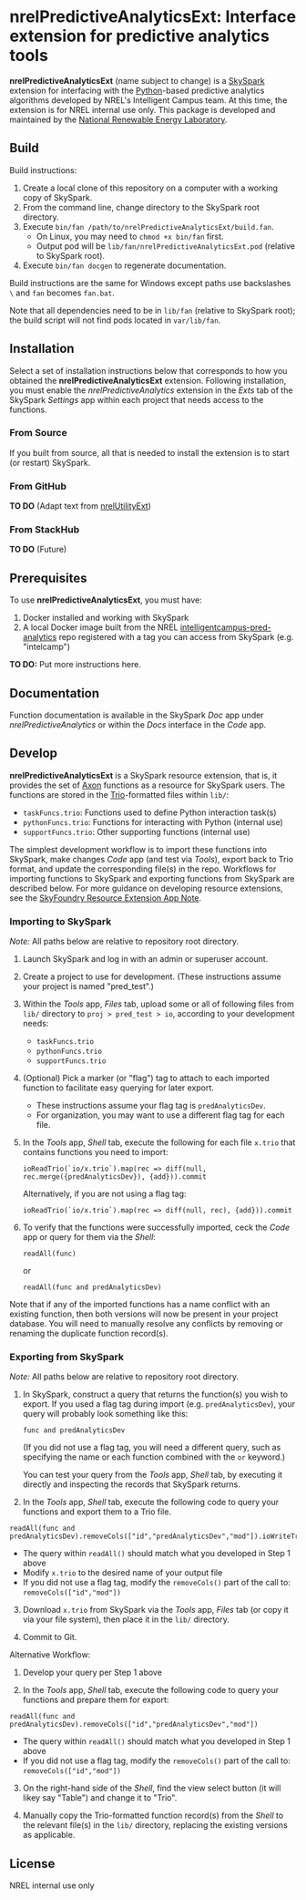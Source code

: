 nrelPredictiveAnalyticsExt: Interface extension for predictive analytics tools
==============================================================================

**nrelPredictiveAnalyticsExt** (name subject to change) is a [SkySpark]
extension for interfacing with the [Python]-based predictive analytics
algorithms developed by NREL's Intelligent Campus team. At this time, the
extension is for NREL internal use only. This package is developed and
maintained by the [National Renewable Energy Laboratory].

[SkySpark]: http://skyfoundry.com/skyspark/ "SkySpark"
[Python]: https://www.python.org/ "Python Programming Language"
[National Renewable Energy Laboratory]: https://www.nrel.gov "NREL Website"

Build
-----

Build instructions:

1. Create a local clone of this repository on a computer with a working copy of SkySpark.
2. From the command line, change directory to the SkySpark root directory.
3. Execute `bin/fan /path/to/nrelPredictiveAnalyticsExt/build.fan`.
   - On Linux, you may need to `chmod +x bin/fan` first.
   - Output pod will be `lib/fan/nrelPredictiveAnalyticsExt.pod` (relative to
     SkySpark root).
4. Execute `bin/fan docgen` to regenerate documentation.

Build instructions are the same for Windows except paths use backslashes `\`
and `fan` becomes `fan.bat`.

Note that all dependencies need to be in `lib/fan` (relative to SkySpark root);
the build script will not find pods located in `var/lib/fan`.
   
Installation
------------

Select a set of installation instructions below that corresponds to how you
obtained the **nrelPredictiveAnalyticsExt** extension. Following installation,
you must enable the *nrelPredictiveAnalytics* extension in the *Exts* tab of the
SkySpark *Settings* app within each project that needs access to the functions.

### From Source ###

If you built from source, all that is needed to install the extension is to
start (or restart) SkySpark.

### From GitHub ###

**TO DO** (Adapt text from [nrelUtilityExt])

[nrelUtilityExt]: https://github.com/NREL/nrelUtilityExt/

### From StackHub ###

**TO DO** (Future)

Prerequisites
-------------

To use **nrelPredictiveAnalyticsExt**, you must have:

1. Docker installed and working with SkySpark
2. A local Docker image built from the NREL [intelligentcampus-pred-analytics]
   repo registered with a tag you can access from SkySpark (e.g. "intelcamp")

**TO DO:** Put more instructions here.

[intelligentcampus-pred-analytics]: https://github.com/NREL/intelligentcampus-pred-analytics/

Documentation
-------------

Function documentation is available in the SkySpark *Doc* app under
*nrelPredictiveAnalytics* or within the *Docs* interface in the *Code* app.

Develop
-------

**nrelPredictiveAnalyticsExt** is a SkySpark resource extension, that is, it
provides the set of [Axon] functions as a resource for SkySpark users. The
functions are stored in the [Trio]-formatted files within `lib/`:

- `taskFuncs.trio`: Functions used to define Python interaction task(s)
- `pythonFuncs.trio`: Functions for interacting with Python (internal use)
- `supportFuncs.trio`: Other supporting functions (internal use)

The simplest development workflow is to import these functions into SkySpark,
make changes *Code* app (and test via *Tools*), export back to Trio format, and
update the corresponding file(s) in the repo. Workflows for importing functions
to SkySpark and exporting functions from SkySpark are described below. For more
guidance on developing resource extensions, see the [SkyFoundry Resource
Extension App Note].

[Axon]: https://haxall.io/doc/appendix/axon "Axon documentation"
[Trio]: https://project-haystack.org/doc/docHaystack/Trio "Trio file format"
[SkyFoundry Resource Extension App Note]: https://skyfoundry.com/doc/docAppNotes/CreateResourceExtension

### Importing to SkySpark ###

*Note:* All paths below are relative to repository root directory.

1. Launch SkySpark and log in with an admin or superuser account.

2. Create a project to use for development. (These instructions assume your
   project is named "pred_test".)

3. Within the *Tools* app, *Files* tab, upload some or all of following files
   from `lib/` directory to `proj > pred_test > io`, according to your
   development needs:
   
   - `taskFuncs.trio`
   - `pythonFuncs.trio`
   - `supportFuncs.trio`

4. (Optional) Pick a marker (or "flag") tag to attach to each imported function
   to facilitate easy querying for later export. 
   
   - These instructions assume your flag tag is `predAnalyticsDev`.
   - For organization, you may want to use a different flag tag for each file.

5. In the *Tools* app, *Shell* tab, execute the following for each file `x.trio`
   that contains functions you need to import:
   
   ```
   ioReadTrio(`io/x.trio`).map(rec => diff(null, rec.merge({predAnalyticsDev}), {add})).commit
   ```
   
   Alternatively, if you are not using a flag tag:
   
   ```
   ioReadTrio(`io/x.trio`).map(rec => diff(null, rec), {add})).commit
   ```

6. To verify that the functions were successfully imported, ceck the *Code* app
   or query for them via the *Shell*:
   
   ```
   readAll(func)
   ```
   
   or
   
   ```
   readAll(func and predAnalyticsDev)
   ```

Note that if any of the imported functions has a name conflict with an existing
function, then both versions will now be present in your project database. You
will need to manually resolve any conflicts by removing or renaming the
duplicate function record(s).
   
### Exporting from SkySpark ###

*Note:* All paths below are relative to repository root directory.

1. In SkySpark, construct a query that returns the function(s) you wish to
   export. If you used a flag tag during import (e.g. `predAnalyticsDev`), your
   query will probably look something like this:
   
   ```
   func and predAnalyticsDev
   ```
   
   (If you did not use a flag tag, you will need a different query, such as
   specifying the name or each function combined with the `or` keyword.)
   
   You can test your query from the *Tools* app, *Shell* tab, by executing it
   directly and inspecting the records that SkySpark returns.
   
2. In the *Tools* app, *Shell* tab, execute the following code to query your
   functions and export them to a Trio file.

  ```
  readAll(func and predAnalyticsDev).removeCols(["id","predAnalyticsDev","mod"]).ioWriteTrio(`io/x.trio`)
  ```

  - The query within `readAll()` should match what you developed in Step 1 above
  - Modify `x.trio` to the desired name of your output file
  - If you did not use a flag tag, modify the `removeCols()` part of the call
    to: `removeCols(["id","mod"])`
   
3. Download `x.trio` from SkySpark via the *Tools* app, *Files* tab (or copy it
   via your file system), then place it in the `lib/` directory.

4. Commit to Git.

Alternative Workflow:

1. Develop your query per Step 1 above

2. In the *Tools* app, *Shell* tab, execute the following code to query your
   functions and prepare them for export:
   
  ```
  readAll(func and predAnalyticsDev).removeCols(["id","predAnalyticsDev","mod"])
  ```

  - The query within `readAll()` should match what you developed in Step 1 above
  - If you did not use a flag tag, modify the `removeCols()` part of the call
    to: `removeCols(["id","mod"])`

3. On the right-hand side of the *Shell*, find the view select button (it will
   likey say "Table") and change it to "Trio".

4. Manually copy the Trio-formatted function record(s) from the *Shell* to the
   relevant file(s) in the `lib/` directory, replacing the existing versions
   as applicable.

License
-------

NREL internal use only

